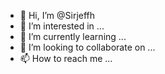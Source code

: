 - 👋 Hi, I’m @Sirjeffh
- 👀 I’m interested in ...
- 🌱 I’m currently learning ...
- 💞️ I’m looking to collaborate on ...
- 📫 How to reach me ...

<!---
Sirjeffh/Sirjeffh is a ✨ special ✨ repository because its `README.md` (this file) appears on your GitHub profile.
You can click the Preview link to take a look at your changes.
--->
